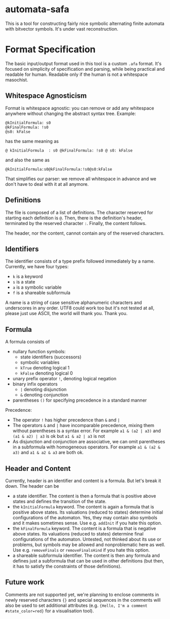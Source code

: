 # automata-safa

This is a tool for constructing fairly nice symbolic alternating finite automata with bitvector
symbols. It's under vast reconstruction.

# Format Specification

The basic input/output format used in this tool is a custom `.afa` format. It's focused on
simplicity of specification and parsing, while being practical and readable for human. Readable only
if the human is not a whitespace masochist.

## Whitespace Agnosticism

Format is whitespace agnostic: you can remove or add any whitespace anywhere without changing
the abstract syntax tree. Example:
```
@kInitialFormula: s0
@kFinalFormula: !s0
@s0: kFalse
```
has the same meaning as
```
@ kInitialFormula  : s0 @kFinalFormula: !s0 @ s0: kFalse
```
and also the same as
```
@kInitialFormula:s0@kFinalFormula:!s0@s0:kFalse
```

That simplifies our parser: we remove all whitespace in advance and we don't have to deal with it at
all anymore.

## Definitions

The file is composed of a list of definitions. The character reserved for starting each definition
is `@`. Then, there is the definition's header, terminated by the reserved character `:`. Finally,
the content follows.

The header, nor the content, cannot contain any of the reserved characters.

## Identifiers

The identifier consists of a type prefix followed immediately by a name. Currently, we have four
types:

- `k` is a keyword
- `s` is a state
- `a` is a symbolic variable
- `f` is a shareable subformula

A name is a string of case sensitive alphanumeric characters and underscores in any order. UTF8
could work too but it's not tested at all, please just use ASCII, the world will thank you. Thank
you.

## Formula

A formula consists of

- nullary function symbols:
    - state identifiers (successors)
    - symbolic variables
    - `kTrue` denoting logical 1
    - `kFalse` denoting logical 0
- unary prefix operator `!`, denoting logical negation
- binary infix operators
    - `|` denoting disjunction
    - `&` denoting conjunction
- parentheses `()` for specifying precedence in a standard manner

Precedence:

- The operator `!` has higher precedence than `&` and `|`
- The operators `&` and `|` have incomparable precedence, mixing them without parentheses is a
  syntax error. For example `a1 & (a2 | a3)` and `(a1 & a2) | a3` is ok but `a1 & a2 | a3` is not
- As disjunction and conjunction are associative, we can omit parentheses in a subformula with
  homogeneous operators.  For example `a1 & (a2 & a3)` and `a1 & a2 & a3` are both ok.

## Header and Content

Currently, header is an identifier and content is a formula. But let's break it down. The header can
be

- a state identifier. The content is then a formula that is positive above states and defines the
  transition of the state.
- the `kInitialFormula` keyword. The content is again a formula that is positive above states. Its
  valuations (reduced to states) determine initial configurations of the automaton. Yes, they may
  contain also symbols and it makes sometimes sense. Use e.g. `addInit` if you hate this option.
- the `kFinalFormula` keyword. The content is a formula that is negative above states. Its
  valuations (reduced to states) determine final configurations of the automaton. Untested,
  not thinked about its use or problems, but symbols may be allowed and nonproblematic here as well.
  Use e.g. `removeFinals` or `removeFinalsHind` if you hate this option.
- a shareable subformula identifier. The content is then any formula and defines just a subformula
  that can be used in other definitions (but then, it has to satisfy the constraints of those
  definitions).

## Future work

Comments are not supported yet, we're planning to enclose comments in newly reserved characters `{}`
and special sequences in the comments will also be used to set additional attributes (e.g. `{Hello,
I'm a comment #state_color=red}` for a visualisation tool).
